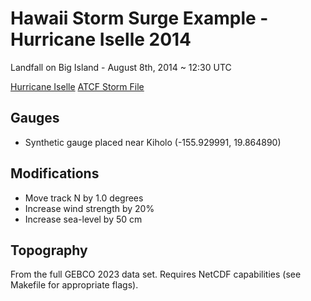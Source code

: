 # Hawaii Storm Surge Example - Hurricane Iselle 2014

Landfall on Big Island - August 8th, 2014 ~ 12:30 UTC

[Hurricane Iselle](https://en.wikipedia.org/wiki/Hurricane_Iselle)
[ATCF Storm File](https://ftp.nhc.noaa.gov/atcf/archive/2014/bep092014.dat.gz)

## Gauges
- Synthetic gauge placed near Kiholo (-155.929991, 19.864890)

## Modifications
- Move track N by 1.0 degrees
- Increase wind strength by 20%
- Increase sea-level by 50 cm

## Topography
From the full GEBCO 2023 data set.  Requires NetCDF capabilities (see Makefile for appropriate flags).